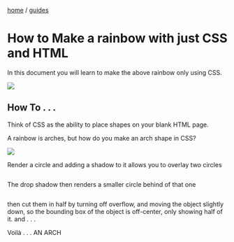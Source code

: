 <p><a href="/">home</a> / <a href="/guides">guides</a></p>
<div class="rainbow-retro"></div>

# How to Make a rainbow with just CSS and HTML


<div class="guide-5830-l01"></div>

<p>In this document you will learn to make the above rainbow only using CSS. </p>

<img src="neatpartyoudont.jpg" />

## How To . . . 


<p>Think of CSS as the ability to place shapes on your blank HTML page. </p>

<p>A rainbow is arches, but how do you make an arch shape in CSS?</p>

<img src="neatpartyoudont.jpg" />

<p>Render a circle and adding a shadow to it allows you to overlay two circles</p>

```css

```
<p class="spacers"> </p>

<div class="guide-5830-l05"></div>

<p>The drop shadow then renders a smaller circle behind of that one</p>

```css

```

<p class="spacers"> </p>

<div class="guide-5830-l06"></div>


<p class="spacers"> </p>

<p>then cut them in half by turning off overflow, and moving the object slightly down, so the bounding box of the object is off-center, only showing half of it. and . . . </p>

<p>Voilà . . . AN ARCH</p>

<div class="guide-5830-l07"></div>


